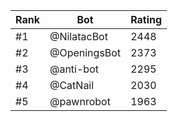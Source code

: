 Rank|Bot|Rating
---|---|---
#1|@NilatacBot|2448
#2|@OpeningsBot|2373
#3|@anti-bot|2295
#4|@CatNail|2030
#5|@pawnrobot|1963
